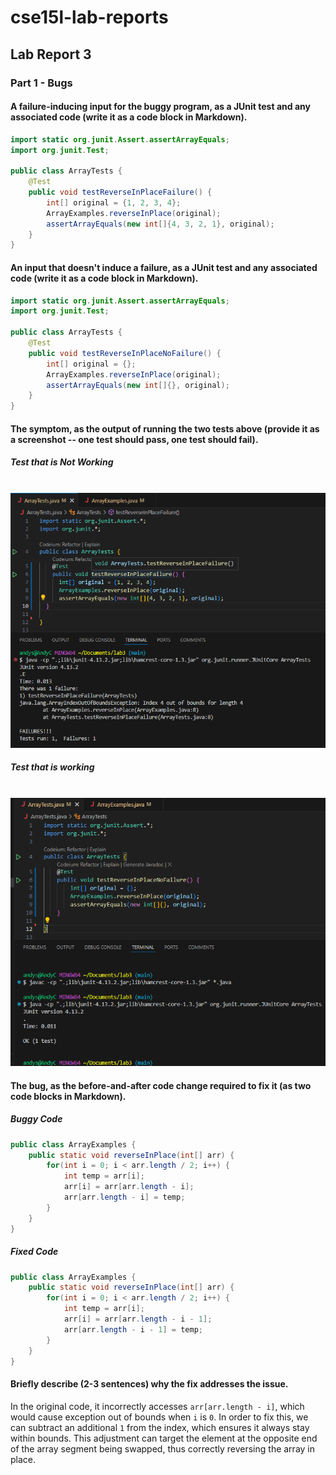 # cse15l-lab-reports

## Lab Report 3

### Part 1 - Bugs

#### A failure-inducing input for the buggy program, as a JUnit test and any associated code (write it as a code block in Markdown).

```java
import static org.junit.Assert.assertArrayEquals;
import org.junit.Test;

public class ArrayTests {
    @Test
    public void testReverseInPlaceFailure() {
        int[] original = {1, 2, 3, 4};
        ArrayExamples.reverseInPlace(original);
        assertArrayEquals(new int[]{4, 3, 2, 1}, original);
    }
}
```

#### An input that doesn't induce a failure, as a JUnit test and any associated code (write it as a code block in Markdown).

```java
import static org.junit.Assert.assertArrayEquals;
import org.junit.Test;

public class ArrayTests {
    @Test
    public void testReverseInPlaceNoFailure() {
        int[] original = {};
        ArrayExamples.reverseInPlace(original);
        assertArrayEquals(new int[]{}, original);
    }
}

```

#### The symptom, as the output of running the two tests above (provide it as a screenshot -- one test should pass, one test should fail).

##### Test that is Not Working
<br>![Image](https://github.com/andycv587/cse15l-lab-reports/blob/main/lab-report-3/BuggyNotWorking.png?raw=true)

##### Test that is working
<br>![Image](https://github.com/andycv587/cse15l-lab-reports/blob/main/lab-report-3/BuggyButWorking.png?raw=true)


#### The bug, as the before-and-after code change required to fix it (as two code blocks in Markdown).
##### Buggy Code
```java
public class ArrayExamples {
    public static void reverseInPlace(int[] arr) {
        for(int i = 0; i < arr.length / 2; i++) {
            int temp = arr[i];
            arr[i] = arr[arr.length - i];
            arr[arr.length - i] = temp;
        }
    }
}
```

##### Fixed Code
```java
public class ArrayExamples {
    public static void reverseInPlace(int[] arr) {
        for(int i = 0; i < arr.length / 2; i++) {
            int temp = arr[i];
            arr[i] = arr[arr.length - i - 1];
            arr[arr.length - i - 1] = temp;
        }
    }
}
```

#### Briefly describe (2-3 sentences) why the fix addresses the issue.

In the original code, it incorrectly accesses `arr[arr.length - i]`, which would cause exception out of bounds when `i` is `0`. In order to fix this, we can subtract an additional `1` from the index, which ensures it always stay within bounds. This adjustment can target the element at the opposite end of the array segment being swapped, thus correctly reversing the array in place.